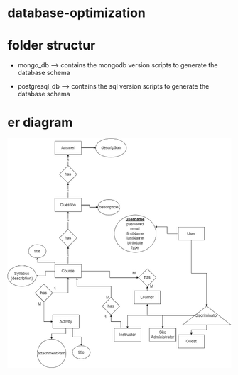 # database-optimization

# folder structur
- mongo_db --> contains the mongodb version scripts  to generate the database schema

- postgresql_db --> contains the sql version scripts  to generate the database schema

# er diagram
![er diagram](./images/er.jpg)
